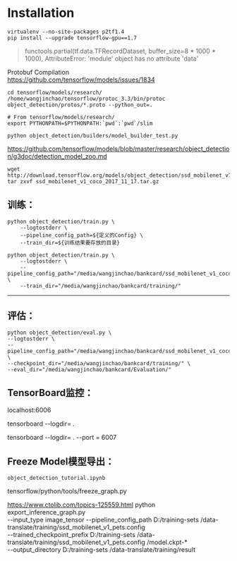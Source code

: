# Installation

    virtualenv --no-site-packages p2tf1.4
    pip install --upgrade tensorflow-gpu==1.7  
    
>functools.partial(tf.data.TFRecordDataset, buffer_size=8 * 1000 * 1000),
AttributeError: 'module' object has no attribute 'data'


Protobuf Compilation  
https://github.com/tensorflow/models/issues/1834  

    cd tensorflow/models/research/
    /home/wangjinchao/tensorflow/protoc_3.3/bin/protoc object_detection/protos/*.proto --python_out=.  

    # From tensorflow/models/research/
    export PYTHONPATH=$PYTHONPATH:`pwd`:`pwd`/slim

    python object_detection/builders/model_builder_test.py


https://github.com/tensorflow/models/blob/master/research/object_detection/g3doc/detection_model_zoo.md  

    wget http://download.tensorflow.org/models/object_detection/ssd_mobilenet_v1_coco_2017_11_17.tar.gz
    tar zxvf ssd_mobilenet_v1_coco_2017_11_17.tar.gz

## 训练：  

    python object_detection/train.py \
        --logtostderr \
        --pipeline_config_path=${定义的Config} \
        --train_dir=${训练结果要存放的目录}  

    python object_detection/train.py \
        --logtostderr \
        --pipeline_config_path="/media/wangjinchao/bankcard/ssd_mobilenet_v1_coco.config" \
        --train_dir="/media/wangjinchao/bankcard/training/"  
---
## 评估：
    python object_detection/eval.py \
    --logtostderr \
    --pipeline_config_path="/media/wangjinchao/bankcard/ssd_mobilenet_v1_coco.config" \
    --checkpoint_dir="/media/wangjinchao/bankcard/training/" \
    --eval_dir="/media/wangjinchao/bankcard/Evaluation/"


## TensorBoard监控：  
localhost:6006

tensorboard --logdir= .

tensorboard --logdir= . --port = 6007

## Freeze Model模型导出：
`object_detection_tutorial.ipynb`  

tensorflow/python/tools/freeze_graph.py

https://www.ctolib.com/topics-125559.html
    python export_inference_graph.py \
    --input_type image_tensor
    --pipeline_config_path D:/training-sets /data-translate/training/ssd_mobilenet_v1_pets.config \
    --trained_checkpoint_prefix D:/training-sets /data-translate/training/ssd_mobilenet_v1_pets.config /model.ckpt-* \
    --output_directory D:/training-sets /data-translate/training/result